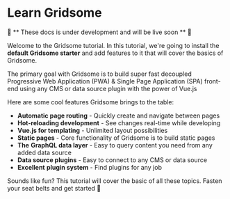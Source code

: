 # Learn Gridsome

🚨 ** These docs is under development and will be live soon ** 🚨

Welcome to the Gridsome tutorial. In this tutorial, we're going to install the **default Gridsome starter** and add features to it that will cover the basics of Gridsome.

The primary goal with Gridsome is to build super fast decoupled Progressive Web Application (PWA) & Single Page Application (SPA) front-end using any CMS or data source plugin with the power of Vue.js

Here are some cool features Gridsome brings to the table:

- **Automatic page routing** - Quickly create and navigate between pages
- **Hot-reloading development** - See changes real-time while developing
- **Vue.js for templating** - Unlimited layout possibilities
- **Static pages** - Core functionality of Gridsome is to build static pages
- **The** **GraphQL data layer** - Easy to query content you need from any added data source
- **Data source plugins** - Easy to connect to any CMS or data source
- **Excellent** **plugin system** - Find plugins for any job

Sounds like fun? This tutorial will cover the basic of all these topics. Fasten your seat belts and get started 🚀 
